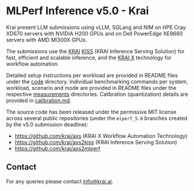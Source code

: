 # MLPerf Inference v5.0 - Krai

Krai present LLM submissions using vLLM, SGLang and NIM on HPE Cray XD670
servers with NVIDIA H200 GPUs and on Dell PowerEdge XE9680 servers with AMD
MI300X GPUs.

The submissions use the [KRAI](https://krai.ai) [KISS](http://github.com/krai/axs2kiss)
(KRAI Inference Serving Solution) for fast, efficient and scalable inference, and the
[KRAI X](http://github.com/krai/axs) technology for workflow automation.

Detailed setup instructions per workload are provided in README files under the
[code](code) directory.  Individual benchmarking commands per system,
workload, scenario and mode are provided in README files under the respective
[measurements](measurements) directories.
Calibration (quantization) details are provided in [calibration.md](calibration.md).

The source code has been released under the permissive MIT license across
several public repositories (under the `mlperf_5.0` branches created by the
v5.0 submission deadline):

- https://github.com/krai/axs (KRAI X Workflow Automation Technology)
- https://github.com/krai/axs2kiss (KRAI Inference Serving Solution)
- https://github.com/krai/axs2mlperf

## Contact

For any queries please contact info@krai.ai.
